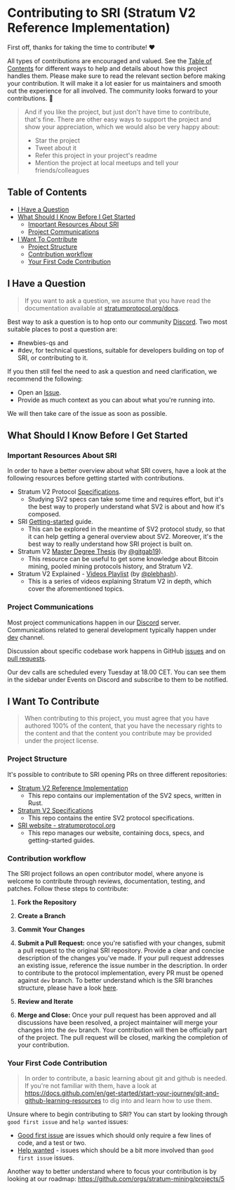 <!-- omit in toc -->
# Contributing to SRI (Stratum V2 Reference Implementation)

First off, thanks for taking the time to contribute! ❤️

All types of contributions are encouraged and valued. See the [Table of Contents](#table-of-contents) for different ways to help and details about how this project handles them. Please make sure to read the relevant section before making your contribution. It will make it a lot easier for us maintainers and smooth out the experience for all involved. The community looks forward to your contributions. 🎉

> And if you like the project, but just don't have time to contribute, that's fine. There are other easy ways to support the project and show your appreciation, which we would also be very happy about:
> - Star the project
> - Tweet about it
> - Refer this project in your project's readme
> - Mention the project at local meetups and tell your friends/colleagues

<!-- omit in toc -->
## Table of Contents

- [I Have a Question](#i-have-a-question)
- [What Should I Know Before I Get Started](#what-should-i-know-before-i-get-started)
  - [Important Resources About SRI](#important-resources-about-sri)
  - [Project Communications](#project-communications)
- [I Want To Contribute](#i-want-to-contribute)
  - [Project Structure](#project-structure)
  - [Contribution workflow](#contribution-workflow)
  - [Your First Code Contribution](#your-first-code-contribution)
  

## I Have a Question

> If you want to ask a question, we assume that you have read the documentation available at [stratumprotocol.org/docs](https://stratumprotocol.org).

Best way to ask a question is to hop onto our community [Discord](https://discord.com/invite/fsEW23wFYs). Two most suitable places to post a question are:
- #newbies-qs and
- #dev, for technical questions, suitable for developers building on top of SRI, or contributing to it.

If you then still feel the need to ask a question and need clarification, we recommend the following:

- Open an [Issue](https://github.com/stratum-mining/stratum/issues/new).
- Provide as much context as you can about what you're running into.
  
We will then take care of the issue as soon as possible.

## What Should I Know Before I Get Started

### Important Resources About SRI

In order to have a better overview about what SRI covers, have a look at the following resources before getting started with contributions.

  - Stratum V2 Protocol [Specifications](https://github.com/stratum-mining/sv2-spec). 
    - Studying SV2 specs can take some time and requires effort, but it's the best way to properly understand what SV2 is about and how it's composed.
  - SRI [Getting-started](https://stratumprotocol.org/getting-started/) guide.
    - This can be explored in the meantime of SV2 protocol study, so that it can help getting a general overview about SV2. Moreover, it's the best way to really understand how SRI project is built on. 
  - Stratum V2 [Master Degree Thesis](https://github.com/GitGab19/Stratum-V2-Master-Degree-Thesis) (by [@gitgab19](https://github.com/GitGab19/)).
    - This resource can be useful to get some knowledge about Bitcoin mining, pooled mining protocols history, and Stratum V2.  
  - Stratum V2 Explained - [Videos Playlist](https://www.youtube.com/playlist?list=PLZXAi8dsUIn0GmElOcmqUtgA5psfFIZoO) (by [@plebhash](https://github.com/plebhash)). 
    - This is a series of videos explaining Stratum V2 in depth, which cover the aforementioned topics.

### Project Communications

Most project communications happen in our [Discord](https://discord.gg/fsEW23wFYs) server. Communications related to general development typically happen under [dev](https://discord.com/channels/950687892169195530/958814900770205739) channel.

Discussion about specific codebase work happens in GitHub [issues](https://github.com/stratum-mining/stratum/issues/) and on [pull requests](https://github.com/stratum-mining/stratum/pulls/).

Our dev calls are scheduled every Tuesday at 18.00 CET. You can see them in the sidebar under Events on Discord and subscribe to them to be notified.

## I Want To Contribute
> When contributing to this project, you must agree that you have authored 100% of the content, that you have the necessary rights to the content and that the content you contribute may be provided under the project license.

### Project Structure
It's possible to contribute to SRI opening PRs on three different repositories:
  - [Stratum V2 Reference Implementation](https://github.com/stratum-mining/stratum)
    - This repo contains our implementation of the SV2 specs, written in Rust.
  - [Stratum V2 Specifications](https://github.com/stratum-mining/sv2-specs)
    - This repo contains the entire SV2 protocol specifications.
  - [SRI website - stratumprotocol.org](https://github.com/stratum-mining/stratumprotocol.org)
    - This repo manages our website, containing docs, specs, and getting-started guides.

### Contribution workflow

The SRI project follows an open contributor model, where anyone is welcome to contribute through reviews, documentation, testing, and patches. Follow these steps to contribute:

1. **Fork the Repository**

2. **Create a Branch** 

3. **Commit Your Changes** 

4. **Submit a Pull Request:** once you're satisfied with your changes, submit a pull request to the original SRI repository. Provide a clear and concise description of the changes you've made. If your pull request addresses an existing issue, reference the issue number in the description. In order to contribute to the protocol implementation, every PR must be opened against `dev` branch. To better understand which is the SRI branches structure, please have a look [here](https://github.com/stratum-mining/stratum/blob/main/RELEASE.md#principal-branches).

5. **Review and Iterate** 

6. **Merge and Close:** Once your pull request has been approved and all discussions have been resolved, a project maintainer will merge your changes into the `dev` branch. Your contribution will then be officially part of the project. The pull request will be closed, marking the completion of your contribution.

### Your First Code Contribution
>In order to contribute, a basic learning about git and github is needed. If you're not familiar with them, have a look at https://docs.github.com/en/get-started/start-your-journey/git-and-github-learning-resources to dig into and learn how to use them.

Unsure where to begin contributing to SRI? You can start by looking through `good first issue` and `help wanted` issues:

* [Good first issue](https://github.com/stratum-mining/stratum/issues?q=is%3Aopen+is%3Aissue+label%3A%22good+first+issue%22) are issues which should only require a few lines of code, and a test or two.
* [Help wanted](https://github.com/stratum-mining/stratum/issues?q=is%3Aopen+is%3Aissue+label%3A%22help+wanted%22) - issues which should be a bit more involved than `good first issue` issues.

Another way to better understand where to focus your contribution is by looking at our roadmap: https://github.com/orgs/stratum-mining/projects/5
